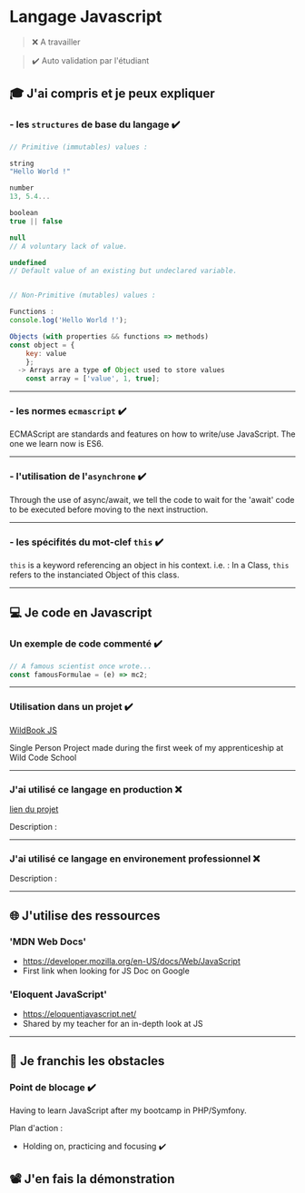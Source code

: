 # Langage Javascript

> ❌ A travailler

> ✔️ Auto validation par l'étudiant

## 🎓 J'ai compris et je peux expliquer

### - les `structures` de base du langage ✔️

```javascript
// Primitive (immutables) values :

string
"Hello World !"

number
13, 5.4...

boolean
true || false

null
// A voluntary lack of value.

undefined
// Default value of an existing but undeclared variable.


// Non-Primitive (mutables) values :

Functions :
console.log('Hello World !');

Objects (with properties && functions => methods)
const object = {
    key: value
    };
  -> Arrays are a type of Object used to store values
    const array = ['value', 1, true];
```

***


### - les normes `ecmascript`  ✔️
 ECMAScript are standards and features on how to write/use JavaScript. The one we learn now is ES6.

***

### - l'utilisation de l'`asynchrone` ✔️
Through the use of async/await, we tell the code to wait for the 'await' code to be executed before moving to the next instruction.

***

### - les spécifités du mot-clef `this` ✔️
`this` is a keyword referencing an object in his context.
i.e. : In a Class, `this` refers to the instanciated Object of this class.

***

## 💻 Je code en Javascript

### Un exemple de code commenté ✔️

```javascript
// A famous scientist once wrote...
const famousFormulae = (e) => mc2;
```

***

### Utilisation dans un projet ✔️

[WildBook JS](https://github.com/VictorGugg/WildBook)

Single Person Project made during the first week of my apprenticeship at Wild Code School

***

### J'ai utilisé ce langage en production ❌
[lien du projet](...)

Description :

***

### J'ai utilisé ce langage en environement professionnel ❌

Description :

***

## 🌐 J'utilise des ressources

### 'MDN Web Docs'

- https://developer.mozilla.org/en-US/docs/Web/JavaScript
- First link when looking for JS Doc on Google

### 'Eloquent JavaScript'

- https://eloquentjavascript.net/
- Shared by my teacher for an in-depth look at JS

***

## 🚧 Je franchis les obstacles

### Point de blocage ✔️

Having to learn JavaScript after my bootcamp in PHP/Symfony.

Plan d'action :

- Holding on, practicing and focusing ✔️

## 📽️ J'en fais la démonstration

